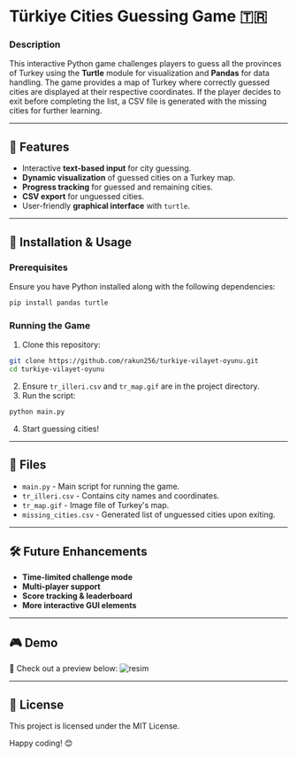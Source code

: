 # Türkiye Cities Guessing Game 🇹🇷

### Description
This interactive Python game challenges players to guess all the provinces of Turkey using the **Turtle** module for visualization and **Pandas** for data handling. The game provides a map of Turkey where correctly guessed cities are displayed at their respective coordinates. If the player decides to exit before completing the list, a CSV file is generated with the missing cities for further learning.

---

## 🚀 Features
- Interactive **text-based input** for city guessing.
- **Dynamic visualization** of guessed cities on a Turkey map.
- **Progress tracking** for guessed and remaining cities.
- **CSV export** for unguessed cities.
- User-friendly **graphical interface** with `turtle`.

---

## 📌 Installation & Usage
### Prerequisites
Ensure you have Python installed along with the following dependencies:
```bash
pip install pandas turtle
```

### Running the Game
1. Clone this repository:
```bash
git clone https://github.com/rakun256/turkiye-vilayet-oyunu.git
cd turkiye-vilayet-oyunu
```
2. Ensure `tr_illeri.csv` and `tr_map.gif` are in the project directory.
3. Run the script:
```bash
python main.py
```
4. Start guessing cities!

---

## 📂 Files
- `main.py` - Main script for running the game.
- `tr_illeri.csv` - Contains city names and coordinates.
- `tr_map.gif` - Image file of Turkey's map.
- `missing_cities.csv` - Generated list of unguessed cities upon exiting.

---

## 🛠️ Future Enhancements
- **Time-limited challenge mode**
- **Multi-player support**
- **Score tracking & leaderboard**
- **More interactive GUI elements**

---

## 🎮 Demo
📌 Check out a preview below:
![resim](https://github.com/user-attachments/assets/3b2db3f6-ec89-4d89-bba5-531203a75854)


---

## 📜 License
This project is licensed under the MIT License.

Happy coding! 😊

